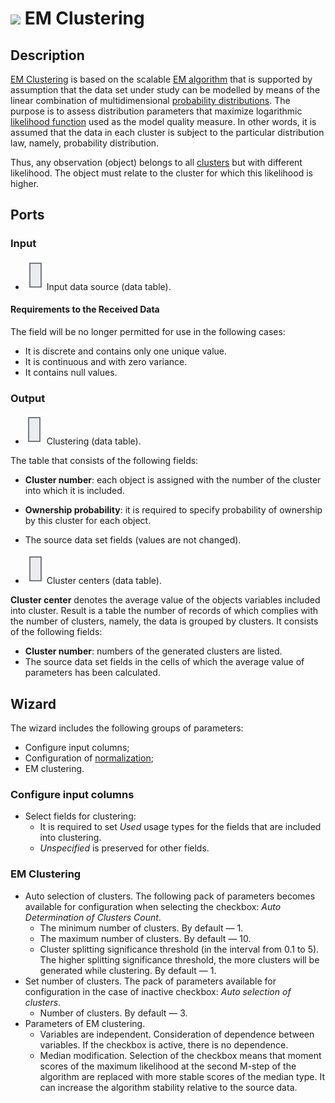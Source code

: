 # ![ ](../../images/icons/components/em_default.svg) EM Clustering

## Description

[EM Clustering](https://basegroup.ru/deductor/function/algorithm/em-clustering) is based on the scalable [EM algorithm](https://basegroup.ru/community/articles/em) that is supported by assumption that the data set under study can be modelled by means of the linear combination of multidimensional [probability distributions](https://wiki.loginom.ru/articles/normal-distribution.html). The purpose is to assess distribution parameters that maximize logarithmic [likelihood function](https://wiki.loginom.ru/articles/plausibility-function.html) used as the model quality measure. In other words, it is assumed that the data in each cluster is subject to the particular distribution law, namely, probability distribution.

Thus, any observation (object) belongs to all [clusters](https://wiki.loginom.ru/articles/cluster.html) but with different likelihood. The object must relate to the cluster for which this likelihood is higher.

## Ports

### Input

* ![ ](../../images/icons/app/node/ports/inputs/table_inactive.svg) Input data source (data table).

#### Requirements to the Received Data

The field will be no longer permitted for use in the following cases:

* It is discrete and contains only one unique value.
* It is continuous and with zero variance.
* It contains null values.

### Output

* ![ ](../../images/icons/app/node/ports/outputs/table_inactive.svg) Clustering (data table).

The table that consists of the following fields:

* **Cluster number**: each object is assigned with the number of the cluster into which it is included.
* **Ownership probability**: it is required to specify probability of ownership by this cluster for each object.
* The source data set fields (values are not changed).

* ![ ](../../images/icons/app/node/ports/inputs/table_inactive.svg) Cluster centers (data table).

**Cluster center** denotes the average value of the objects variables included into cluster.
Result is a table the number of records of which complies with the number of clusters, namely, the data is grouped by clusters. It consists of the following fields:

* **Cluster number**: numbers of the generated clusters are listed.
* The source data set fields in the cells of which the average value of parameters has been calculated.

## Wizard

The wizard includes the following groups of parameters:

* Configure input columns;
* Configuration of [normalization](../normalization);
* EM clustering.

### Configure input columns

* Select fields for clustering:
   * It is required to set *Used* usage types for the fields that are included into clustering.
   * *Unspecified* is preserved for other fields.

### EM Clustering

* Auto selection of clusters. The following pack of parameters becomes available for configuration when selecting the checkbox: *Auto Determination of Clusters Count*.
   * The minimum number of clusters. By default — 1.
   * The maximum number of clusters. By default — 10.
   * Cluster splitting significance threshold (in the interval from 0.1 to 5). The higher splitting significance threshold, the more clusters will be generated while clustering. By default — 1.
* Set number of clusters. The pack of parameters available for configuration in the case of inactive checkbox: *Auto selection of clusters*.
   * Number of clusters. By default — 3.
* Parameters of EM clustering.
   * Variables are independent. Consideration of dependence between variables. If the checkbox is active, there is no dependence.
   * Median modification. Selection of the checkbox means that moment scores of the maximum likelihood at the second M-step of the algorithm are replaced with more stable scores of the median type. It can increase the algorithm stability relative to the source data.
